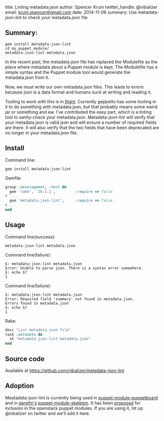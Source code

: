 title: Linting metadata.json
author: Spencer Krum
twitter_handle: @nibalizer
email: krum.spencer@gmail.com
date: 2014-11-06
summary: Use metadata-json-lint to check your metadata.json file

Summary:
--------

```shell
gem install metadata-json-lint
cd my_puppet_module/
metadata-json-lint metadata.json
```

In the recent past, the metadata.json file has replaced the Modulefile as the place where metadata about a Puppet module is kept. The Modulefile has a simple syntax and the Puppet module tool would generate the metadata.json from it.

Now, we must write our own metadata.json files. This leads to errors because json is a data format and humans suck at writing and reading it.

Tooling to work with this is in [flight](https://github.com/puppetlabs/forge-ruby). Currently geppetto has some tooling in it to do something with metadata.json, but that probably means some weird jar or something and ew. I've contributed the easy part, which is a linting tool to sanity-check your metadata.json. Metadata-json-lint will verify that your metadata.json is valid json and will ensure a number of required fields are there. It will also verify that the two fields that have been deprecated are no longer in your metadata.json file.


Install
-------


Command line:

```shell
gem install metadata-json-lint
```

Gemfile

```ruby
group :development, :test do
  gem 'rake', '10.1.1',         :require => false
#  ...
  gem 'metadata-json-lint',     :require => false
# ...
end
```


Usage
-----


Command line(success):

```shell
metadata-json-lint metadata.json
```

Command line(failure):

```shell
$: metadata-json-lint metadata.json 
Error: Unable to parse json. There is a syntax error somewhere.
$: echo $?
1
```

Command line(failure):

```shell
$: metadata-json-lint metadata.json 
Error: Required field 'summary' not found in metadata.json.
Errors found in metadata.json
$: echo $?
1
```


Rake:

```ruby
desc "Lint metadata.json file"
task :metadata do
  sh "metadata-json-lint metadata.json"
end
```


Source code
-----------

Available at https://github.com/nibalizer/metadata-json-lint



Adoption
--------


Meatadata-json-lint is currently being used in [puppet-module-puppetboard](https://github.com/puppet-community/puppet-module-puppetboard) and in [garethr's](https://twitter.com/garethr) [puppet-module-skeleton](https://github.com/garethr/puppet-module-skeleton). It has been [proposed](https://review.openstack.org/#/c/127608/) for inclusion in the openstack puppet modules. If you are using it, hit up @nibalizer on twitter and we'll add it here.

